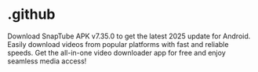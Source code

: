 # .github
Download SnapTube APK v7.35.0 to get the latest 2025 update for Android. Easily download videos from popular platforms with fast and reliable speeds. Get the all-in-one video downloader app for free and enjoy seamless media access!
